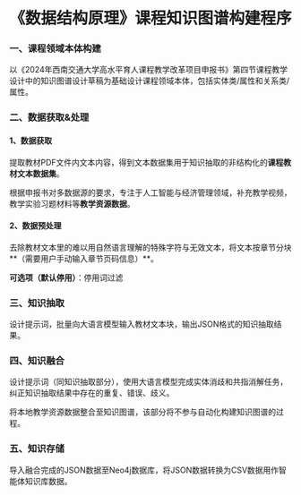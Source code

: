 # 《数据结构原理》课程知识图谱构建程序

### 一、课程领域本体构建

以《2024年西南交通大学高水平育人课程教学改革项目申报书》第四节课程教学设计中的知识图谱设计草稿为基础设计课程领域本体，包括实体类/属性和关系类/属性。

### 二、数据获取&处理

#### 1、数据获取

提取教材PDF文件内文本内容，得到文本数据集用于知识抽取的非结构化的**课程教材文本数据集**。

根据申报书对多数据源的要求，专注于人工智能与经济管理领域，补充教学视频，教学实验习题材料等**教学资源数据**。

#### 2、数据预处理

去除教材文本里的难以用自然语言理解的特殊字符与无效文本，将文本按章节分块**（需要用户手动输入章节页码信息）**。

**可选项（默认停用）**：停用词过滤

### 三、知识抽取

设计提示词，批量向大语言模型输入教材文本块，输出JSON格式的知识抽取结果。

### 四、知识融合

设计提示词（同知识抽取部分），使用大语言模型完成实体消歧和共指消解任务，纠正知识抽取结果中存在的重复、错误、歧义。

将本地教学资源数据整合至知识图谱，该部分将不参与自动化构建知识图谱的过程。

### 五、知识存储

导入融合完成的JSON数据至Neo4j数据库，将JSON数据转换为CSV数据用作智能体知识库数据。
